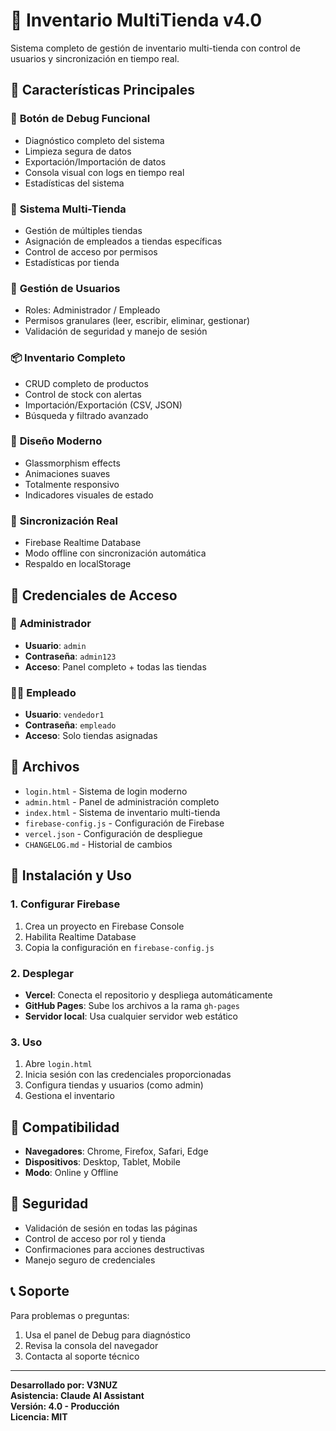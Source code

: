 # 🏪 Inventario MultiTienda v4.0

Sistema completo de gestión de inventario multi-tienda con control de usuarios y sincronización en tiempo real.

## 🚀 Características Principales

### 🔧 **Botón de Debug Funcional**
- Diagnóstico completo del sistema
- Limpieza segura de datos
- Exportación/Importación de datos
- Consola visual con logs en tiempo real
- Estadísticas del sistema

### 🏪 **Sistema Multi-Tienda**
- Gestión de múltiples tiendas
- Asignación de empleados a tiendas específicas
- Control de acceso por permisos
- Estadísticas por tienda

### 👥 **Gestión de Usuarios**
- Roles: Administrador / Empleado
- Permisos granulares (leer, escribir, eliminar, gestionar)
- Validación de seguridad y manejo de sesión

### 📦 **Inventario Completo**
- CRUD completo de productos
- Control de stock con alertas
- Importación/Exportación (CSV, JSON)
- Búsqueda y filtrado avanzado

### 🎨 **Diseño Moderno**
- Glassmorphism effects
- Animaciones suaves
- Totalmente responsivo
- Indicadores visuales de estado

### 🔄 **Sincronización Real**
- Firebase Realtime Database
- Modo offline con sincronización automática
- Respaldo en localStorage

## 🔑 Credenciales de Acceso

### 👤 **Administrador**
- **Usuario**: `admin`
- **Contraseña**: `admin123`
- **Acceso**: Panel completo + todas las tiendas

### 👨‍💼 **Empleado**
- **Usuario**: `vendedor1`
- **Contraseña**: `empleado`
- **Acceso**: Solo tiendas asignadas

## 📁 Archivos

- `login.html` - Sistema de login moderno
- `admin.html` - Panel de administración completo
- `index.html` - Sistema de inventario multi-tienda
- `firebase-config.js` - Configuración de Firebase
- `vercel.json` - Configuración de despliegue
- `CHANGELOG.md` - Historial de cambios

## 🚀 Instalación y Uso

### 1. **Configurar Firebase**
1. Crea un proyecto en Firebase Console
2. Habilita Realtime Database
3. Copia la configuración en `firebase-config.js`

### 2. **Desplegar**
- **Vercel**: Conecta el repositorio y despliega automáticamente
- **GitHub Pages**: Sube los archivos a la rama `gh-pages`
- **Servidor local**: Usa cualquier servidor web estático

### 3. **Uso**
1. Abre `login.html`
2. Inicia sesión con las credenciales proporcionadas
3. Configura tiendas y usuarios (como admin)
4. Gestiona el inventario

## 📱 Compatibilidad

- **Navegadores**: Chrome, Firefox, Safari, Edge
- **Dispositivos**: Desktop, Tablet, Mobile
- **Modo**: Online y Offline

## 🔐 Seguridad

- Validación de sesión en todas las páginas
- Control de acceso por rol y tienda
- Confirmaciones para acciones destructivas
- Manejo seguro de credenciales

## 📞 Soporte

Para problemas o preguntas:
1. Usa el panel de Debug para diagnóstico
2. Revisa la consola del navegador
3. Contacta al soporte técnico

---

**Desarrollado por: V3NUZ**  
**Asistencia: Claude AI Assistant**  
**Versión: 4.0 - Producción**  
**Licencia: MIT**
